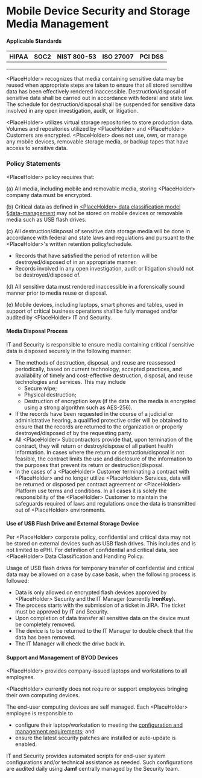 # Mobile Device Security and Storage Media Management

#### Applicable Standards

| HIPAA | SOC2 | NIST 800-53 | ISO 27007 | PCI DSS |
| ----- | ---- | ----------- | --------- | ------- |
|       |      |             |           |         |
|       |      |             |           |         |
|       |      |             |           |         |

\<PlaceHolder> recognizes that media containing sensitive data may be reused when appropriate steps are taken to ensure that all stored sensitive data has been effectively rendered inaccessible. Destruction/disposal of sensitive data shall be carried out in accordance with federal and state law. The schedule for destruction/disposal shall be suspended for sensitive data involved in any open investigation, audit, or litigation.

\<PlaceHolder> utilizes virtual storage repositories to store production data. Volumes and repositories utilized by \<PlaceHolder> and \<PlaceHolder> Customers are encrypted. \<PlaceHolder> does not use, own, or manage any mobile devices, removable storage media, or backup tapes that have access to sensitive data.

### Policy Statements

\<PlaceHolder> policy requires that:

(a) All media, including mobile and removable media, storing \<PlaceHolder> company data must be encrypted.

(b) Critical data as defined in [\<PlaceHolder> data classification model §data-management](https://apps.us.jupiterone.io/policies/data-mgmt/) may not be stored on mobile devices or removable media such as USB flash drives.

(c) All destruction/disposal of sensitive data storage media will be done in accordance with federal and state laws and regulations and pursuant to the \<PlaceHolder>'s written retention policy/schedule.

* Records that have satisfied the period of retention will be destroyed/disposed of in an appropriate manner.
* Records involved in any open investigation, audit or litigation should not be destroyed/disposed of.

(d) All sensitive data must rendered inaccessible in a forensically sound manner prior to media reuse or disposal.

(e) Mobile devices, including laptops, smart phones and tables, used in support of critical business operations shall be fully managed and/or audited by \<PlaceHolder> IT and Security.





#### Media Disposal Process

IT and Security is responsible to ensure media containing critical / sensitive data is disposed securely in the following manner:

* The methods of destruction, disposal, and reuse are reassessed periodically, based on current technology, accepted practices, and availability of timely and cost-effective destruction, disposal, and reuse technologies and services. This may include
  * Secure wipe;
  * Physical destruction;
  * Destruction of encryption keys (if the data on the media is encrypted using a strong algorithm such as AES-256).
* If the records have been requested in the course of a judicial or administrative hearing, a qualified protective order will be obtained to ensure that the records are returned to the organization or properly destroyed/disposed of by the requesting party.
* All \<PlaceHolder> Subcontractors provide that, upon termination of the contract, they will return or destroy/dispose of all patient health information. In cases where the return or destruction/disposal is not feasible, the contract limits the use and disclosure of the information to the purposes that prevent its return or destruction/disposal.
* In the cases of a \<PlaceHolder> Customer terminating a contract with \<PlaceHolder> and no longer utilize \<PlaceHolder> Services, data will be returned or disposed per contract agreement or \<PlaceHolder> Platform use terms and conditions. In all cases it is solely the responsibility of the \<PlaceHolder> Customer to maintain the safeguards required of laws and regulations once the data is transmitted out of \<PlaceHolder> environments.



#### Use of USB Flash Drive and External Storage Device

Per \<PlaceHolder> corporate policy, confidential and critical data may not be stored on external devices such as USB flash drives. This includes and is not limited to ePHI. For definition of confidential and critical data, see \<PlaceHolder> Data Classification and Handling Policy.

Usage of USB flash drives for temporary transfer of confidential and critical data may be allowed on a case by case basis, when the following process is followed:

* Data is only allowed on encrypted flash devices approved by \<PlaceHolder> Security and the IT Manager (currently **IronKey**).
* The process starts with the submission of a ticket in JIRA. The ticket must be approved by IT and Security.
* Upon completion of data transfer all sensitive data on the device must be completely removed.
* The device is to be returned to the IT Manager to double check that the data has been removed.
* The IT Manager will check the drive back in.

#### Support and Management of BYOD Devices

\<PlaceHolder> provides company-issued laptops and workstations to all employees.

\<PlaceHolder> currently does not require or support employees bringing their own computing devices.

The end-user computing devices are self managed. Each \<PlaceHolder> employee is responsible to

* configure their laptop/workstation to meeting the [configuration and management requirements](https://apps.us.jupiterone.io/policies/ccm/); and
* ensure the latest security patches are installed or auto-update is enabled.

IT and Security provides automated scripts for end-user system configurations and/or technical assistance as needed. Such configurations are audited daily using **Jamf** centrally managed by the Security team.















